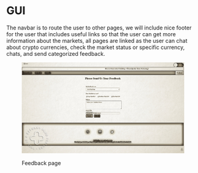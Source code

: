# GUI

The navbar is to route the user to other pages, we will include nice footer for the user that includes useful links so that the user can get more information about the markets, all pages are linked as the user can chat about crypto currencies, check the market status or specific currency, chats, and send categorized feedback.

<figure><img src=".gitbook/assets/Screenshot (661).png" alt=""><figcaption><p>Feedback page</p></figcaption></figure>
